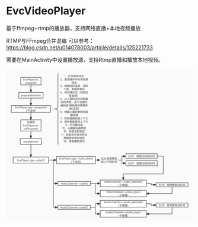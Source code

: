 # EvcVideoPlayer
基于ffmpeg+rtmp的播放器，支持网络直播+本地视频播放

RTMP与FFmpeg合并混编
可以参考：
https://blog.csdn.net/u014078003/article/details/125221733

需要在MainActivity中设置播放源，支持Rtmp直播和播放本地视频。


![流程](https://raw.githubusercontent.com/DwyaneWadeee/image/main/EvcPlayerFLow.jpg)

